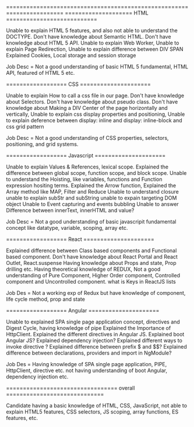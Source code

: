 
=======================================================================
==================== HTML ===========================

Unable to explain HTML 5 features, and also not able to understand the DOCTYPE. 
Don't have knowledge about Semantic HTML. 
Don't have knowledge about HTML 5 API. Unable to explain Web Worker, 
Unable to explain Page Redirection,
Unable to explain difference between DIV SPAN
Explained Cookies, Local storage and session storage

Job Desc =  Not a good understanding of basic HTML 5 fundamental, HTML API, featured of HTML 5 etc.

================== CSS =====================

Unable to explain How to call a css file in our page. 
Don't have knowledge about Selectors. 
Don't have knowledge about pseudo class. 
Don't have knowledge about Making a DIV Center of the page horizontally and vertically, 
Unable to explain css display properties and positioning,
Unable to explain  deference between display: inline and display: inline-block and css grid pattern

Job Desc =  Not a good understanding of CSS properties, selectors, positioning, and grid systems.

================== Javascript =====================

Unable to explain Values & References, lexical scope.
Explained the difference between global scope, function scope, and block scope.
Unable to understand the Hoisting, like variables, functions and Function expression hositing terms.
Explained the Arrow function, 
Explained the Array method like MAP, Filter and Reduce
Unable to understand closure
unable to explain subStr and subString
unable to expain targeting DOM object
Unable to Event capturing and events bubbling
Unable to answer Difference between innerText, innerHTML and value?

Job Desc = Not a good understanding of basic javascripit fundamental concept like datatype, variable, scoping, array etc. 



================== React =====================


Explained difference between Class based components and Functional based component. 
Don't have knowledge about React Portal and React Outlet, React.suspense 
Having knowledge about Props and state, Prop drilling etc. 
Having theoretical  knowledge of REDUX,
Not a good understanding of Pure Component, Higher Order component, Controlled component and Uncontrolled component.
what is Keys in ReactJS lists

 Job Des = Not a working exp of Redux but have knowledge of component, life cycle method, prop and state


================== Angular =====================

Unable to explained SPA single page application concept, directives and  Digest Cycle, 
having knowledge of pipe
Explained the Importance of HttpClient.
Explained the different directives in Angular JS.
Explained boot Angular JS?
Explained dependency injection?
Explained different ways to invoke  directive ?
Explained difference between prefix $ and $$?
Explained difference between declarations, providers and import in NgModule?

Job Des = Having knowledge of SPA single page application, PIPE, HttpClient, directive etc. not having understanding of boot Angular, dependency injection etc.


=================================  overall  =============================

 Candidate having a basic knowledge of HTML, CSS, JavaScript, not able to explain HTML5 features, CSS selectors, JS scoping, array functions, ES features, etc.